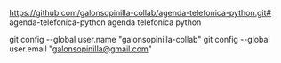https://github.com/galonsopinilla-collab/agenda-telefonica-python.git# agenda-telefonica-python
agenda telefonica python

git config --global user.name "galonsopinilla-collab"
git config --global user.email "galonsopinilla@gmail.com"
